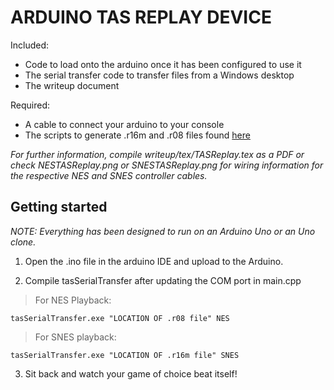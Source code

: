 # ARDUINO TAS REPLAY DEVICE

Included:

- Code to load onto the arduino once it has been configured to use it
- The serial transfer code to transfer files from a Windows desktop 
- The writeup document

Required:

- A cable to connect your arduino to your console
- The scripts to generate .r16m and .r08 files found [here](https://github.com/dwangoac/TASBot-Projects/tree/master/Dump_Scripts)

*For further information, compile writeup/tex/TASReplay.tex as a PDF 
or check NESTASReplay.png or SNESTASReplay.png for wiring information for the respective NES and SNES 
controller cables.*

## Getting started

*NOTE: Everything has been designed to run on an Arduino Uno or an Uno clone.*

1. Open the .ino file in the arduino IDE and upload to the Arduino.

2. Compile tasSerialTransfer after updating the COM port in main.cpp
> For NES Playback:
```
tasSerialTransfer.exe "LOCATION OF .r08 file" NES
```
> For SNES playback:
```
tasSerialTransfer.exe "LOCATION OF .r16m file" SNES
```

3. Sit back and watch your game of choice beat itself!
